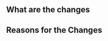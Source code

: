 ## What are the changes
<!--- add details of what this pull request changes-->

## Reasons for the Changes
<!---  add document why these changes are required-->